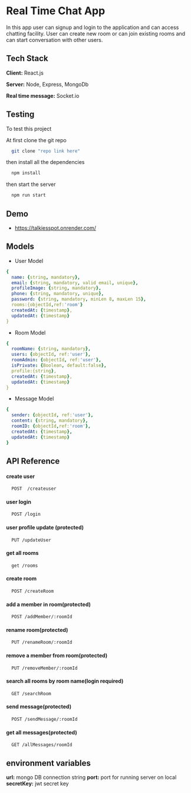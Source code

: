 # Real Time Chat App

In this app user can signup and login to the application and can access chatting facility.
User can create new room or can join existing rooms and can start conversation with other users.


## Tech Stack

**Client:** React.js

**Server:** Node, Express, MongoDb

**Real time message:** Socket.io


## Testing

To test this project 

At first clone the git repo
```bash
  git clone "repo link here"
```

then install all the dependencies

```bash
  npm install
```
then start the server 

```bash
  npm run start
```

## Demo

- https://talkiesspot.onrender.com/


## Models
- User Model
```yaml
{ 
  name: {string, mandatory},
  email: {string, mandatory, valid email, unique},
  profileImage: {string, mandatory}, 
  phone: {string, mandatory, unique}, 
  password: {string, mandatory, minLen 8, maxLen 15}, 
  rooms:{objectId,ref:'room'}
  createdAt: {timestamp},
  updatedAt: {timestamp}
}
```
- Room Model
```yaml
{ 
  roomName: {string, mandatory},
  users: {objectId, ref:'user'},
  roomAdmin: {objectId, ref:'user'},
  isPrivate: {Boolean, default:false},
  profile:{string},
  createdAt: {timestamp},
  updatedAt: {timestamp}
}
```
- Message Model
```yaml
{ 
  sender: {objectId, ref:'user'},
  content: {string, mandatory},
  roomID: {objectId,ref:'room'},
  createdAt: {timestamp},
  updatedAt: {timestamp}
}
```
## API Reference

#### create user 

```http
  POST  /createuser
```


#### user login

```http
  POST /login
```
#### user profile update (protected)

```http
  PUT /updateUser
```
#### get all rooms 

```http
  get /rooms
```
#### create room

```http
  POST /createRoom
```
#### add a member in room(protected)

```http
  POST /addMember/:roomId
```
#### rename room(protected)

```http
  PUT /renameRoom/:roomId
```
#### remove a member from room(protected)

```http
  PUT /removeMember/:roomId
```
#### search all rooms by room name(login required)

```http
  GET /searchRoom
```
#### send message(protected)

```http
  POST /sendMessage/:roomId
```
#### get all messages(protected)

```http
  GET /allMessages/roomId
```

## environment variables
**url:** mongo DB connection string
**port:** port for running server on local
**secretKey:** jwt secret key 
